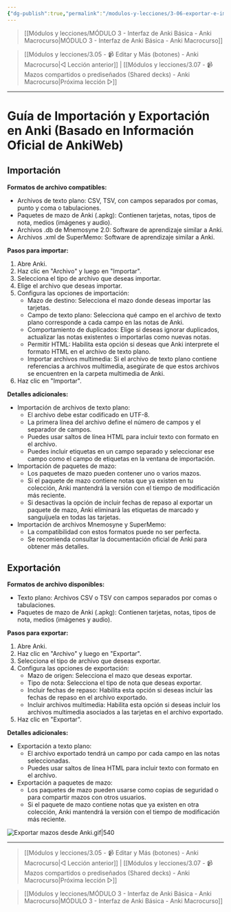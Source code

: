 ```yaml
---
{"dg-publish":true,"permalink":"/modulos-y-lecciones/3-06-exportar-e-importar-anki-macrocurso/","noteIcon":"","updated":"2024-06-03T19:46:34.259+02:00"}
---
```



> [[Módulos y lecciones/MÓDULO 3 - Interfaz de Anki Básica - Anki Macrocurso\|MÓDULO 3 - Interfaz de Anki Básica - Anki Macrocurso]]

> [[Módulos y lecciones/3.05 - 📹 Editar y Más (botones) - Anki Macrocurso\|◁ Lección anterior]] | [[Módulos y lecciones/3.07 - 📹 Mazos compartidos o prediseñados (Shared decks) - Anki Macrocurso\|Próxima lección ▷]]

---

# Guía de Importación y Exportación en Anki (Basado en Información Oficial de AnkiWeb)
## Importación

**Formatos de archivo compatibles:**

- Archivos de texto plano: CSV, TSV, con campos separados por comas, punto y coma o tabulaciones.
- Paquetes de mazo de Anki (.apkg): Contienen tarjetas, notas, tipos de nota, medios (imágenes y audio).
- Archivos .db de Mnemosyne 2.0: Software de aprendizaje similar a Anki.
- Archivos .xml de SuperMemo: Software de aprendizaje similar a Anki.

**Pasos para importar:**

1. Abre Anki.
2. Haz clic en "Archivo" y luego en "Importar".
3. Selecciona el tipo de archivo que deseas importar.
4. Elige el archivo que deseas importar.
5. Configura las opciones de importación:
    - Mazo de destino: Selecciona el mazo donde deseas importar las tarjetas.
    - Campo de texto plano: Selecciona qué campo en el archivo de texto plano corresponde a cada campo en las notas de Anki.
    - Comportamiento de duplicados: Elige si deseas ignorar duplicados, actualizar las notas existentes o importarlas como nuevas notas.
    - Permitir HTML: Habilita esta opción si deseas que Anki interprete el formato HTML en el archivo de texto plano.
    - Importar archivos multimedia: Si el archivo de texto plano contiene referencias a archivos multimedia, asegúrate de que estos archivos se encuentren en la carpeta multimedia de Anki.
6. Haz clic en "Importar".

**Detalles adicionales:**

- Importación de archivos de texto plano:
    - El archivo debe estar codificado en UTF-8.
    - La primera línea del archivo define el número de campos y el separador de campos.
    - Puedes usar saltos de línea HTML para incluir texto con formato en el archivo.
    - Puedes incluir etiquetas en un campo separado y seleccionar ese campo como el campo de etiquetas en la ventana de importación.
- Importación de paquetes de mazo:
    - Los paquetes de mazo pueden contener uno o varios mazos.
    - Si el paquete de mazo contiene notas que ya existen en tu colección, Anki mantendrá la versión con el tiempo de modificación más reciente.
    - Si desactivas la opción de incluir fechas de repaso al exportar un paquete de mazo, Anki eliminará las etiquetas de marcado y sanguijuela en todas las tarjetas.
- Importación de archivos Mnemosyne y SuperMemo:
    - La compatibilidad con estos formatos puede no ser perfecta.
    - Se recomienda consultar la documentación oficial de Anki para obtener más detalles.

## Exportación

**Formatos de archivo disponibles:**

- Texto plano: Archivos CSV o TSV con campos separados por comas o tabulaciones.
- Paquetes de mazo de Anki (.apkg): Contienen tarjetas, notas, tipos de nota, medios (imágenes y audio).

**Pasos para exportar:**

1. Abre Anki.
2. Haz clic en "Archivo" y luego en "Exportar".
3. Selecciona el tipo de archivo que deseas exportar.
4. Configura las opciones de exportación:
    - Mazo de origen: Selecciona el mazo que deseas exportar.
    - Tipo de nota: Selecciona el tipo de nota que deseas exportar.
    - Incluir fechas de repaso: Habilita esta opción si deseas incluir las fechas de repaso en el archivo exportado.
    - Incluir archivos multimedia: Habilita esta opción si deseas incluir los archivos multimedia asociados a las tarjetas en el archivo exportado.
5. Haz clic en "Exportar".

**Detalles adicionales:**

- Exportación a texto plano:
    - El archivo exportado tendrá un campo por cada campo en las notas seleccionadas.
    - Puedes usar saltos de línea HTML para incluir texto con formato en el archivo.
- Exportación a paquetes de mazo:
    - Los paquetes de mazo pueden usarse como copias de seguridad o para compartir mazos con otros usuarios.
    - Si el paquete de mazo contiene notas que ya existen en otra colección, Anki mantendrá la versión con el tiempo de modificación más reciente.

![Exportar mazos desde Anki.gif|540](/img/user/M%C3%B3dulos%20y%20lecciones/ANEXOS/Exportar%20mazos%20desde%20Anki.gif)


---

> [[Módulos y lecciones/3.05 - 📹 Editar y Más (botones) - Anki Macrocurso\|◁ Lección anterior]] | [[Módulos y lecciones/3.07 - 📹 Mazos compartidos o prediseñados (Shared decks) - Anki Macrocurso\|Próxima lección ▷]]

> [[Módulos y lecciones/MÓDULO 3 - Interfaz de Anki Básica - Anki Macrocurso\|MÓDULO 3 - Interfaz de Anki Básica - Anki Macrocurso]]